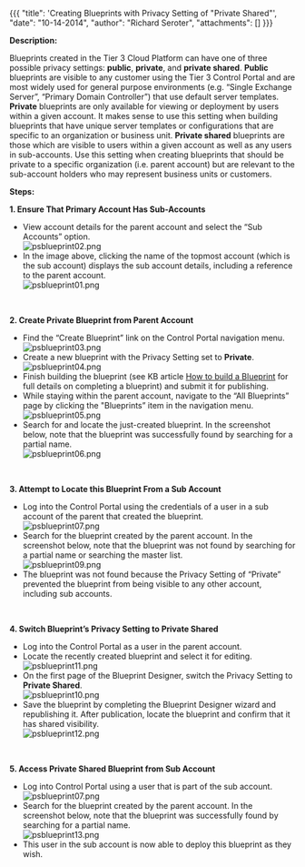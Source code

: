{{{
  "title": 'Creating Blueprints with Privacy Setting of "Private Shared"',
  "date": "10-14-2014",
  "author": "Richard Seroter",
  "attachments": []
}}}

<p><strong>Description:</strong>
</p>
<p>Blueprints created in the Tier 3 Cloud Platform can have one of three possible privacy settings: <strong>public</strong>, <strong>private</strong>, and <strong>private shared</strong>. <strong>Public</strong> blueprints are visible to any customer using
  the Tier 3 Control Portal and are most widely used for general purpose environments (e.g. “Single Exchange Server”, “Primary Domain Controller”) that use default server templates. <strong>Private</strong> blueprints are only available for viewing or
  deployment by users within a given account. It makes sense to use this setting when building blueprints that have unique server templates or configurations that are specific to an organization or business unit. <strong>Private shared</strong> blueprints
  are those which are visible to users within a given account as well as any users in sub-accounts. Use this setting when creating blueprints that should be private to a specific organization (i.e. parent account) but are relevant to the sub-account holders
  who may represent business units or customers.&nbsp;</p>
<p><strong>Steps:</strong>
</p>
<p><strong>1. Ensure That Primary Account Has Sub-Accounts</strong>
</p>
<ul>
  <li>View account details for the parent account and select the “Sub Accounts” option.
    <br /><img src="https://t3n.zendesk.com/attachments/token/wgmw3vxmqtromut/?name=psblueprint02.png" alt="psblueprint02.png" />
  </li>
  <li>In the image above, clicking the name of the topmost account (which is the sub account) displays the sub account details, including a reference to the parent account.
    <br /><img src="https://t3n.zendesk.com/attachments/token/wuomd0w4oeegq8j/?name=psblueprint01.png" alt="psblueprint01.png" />
  </li>
</ul>
<p>&nbsp;</p>
<p><strong>2. Create Private Blueprint from Parent Account</strong>
</p>
<ul>
  <li>Find the “Create Blueprint” link on the Control Portal navigation menu.
    <br /><img src="https://t3n.zendesk.com/attachments/token/ondbyattrhxkgjh/?name=psblueprint03.png" alt="psblueprint03.png" />
  </li>
  <li>Create a new blueprint with the Privacy Setting set to <strong>Private</strong>.
    <br /><img src="https://t3n.zendesk.com/attachments/token/j4vhu54k9pdk43s/?name=psblueprint04.png" alt="psblueprint04.png" />
  </li>
  <li>Finish building the blueprint (see KB article <a href="http://help.tier3.com/entries/21690282-how-to-build-a-blueprint" target="_blank">How to build a Blueprint</a> for full details on completing a blueprint) and submit it for publishing.</li>
  <li>While staying within the parent account, navigate to the “All Blueprints” page by clicking the "Blueprints” item in the navigation menu.
    <br /><img src="https://t3n.zendesk.com/attachments/token/fw0hvnwczmtprbf/?name=psblueprint05.png" alt="psblueprint05.png" />
  </li>
  <li>Search for and locate the just-created blueprint. In the screenshot below, note that the blueprint was successfully found by searching for a partial name.
    <br /><img src="https://t3n.zendesk.com/attachments/token/hqsgkwjvp7zsuqh/?name=psblueprint06.png" alt="psblueprint06.png" />
  </li>
</ul>
<p>&nbsp;</p>
<p><strong>3. Attempt to Locate this Blueprint From a Sub Account</strong>
</p>
<ul>
  <li>Log into the Control Portal using the credentials of a user in a sub account of the parent that created the blueprint.
    <br /><img src="https://t3n.zendesk.com/attachments/token/92haznk2acltw80/?name=psblueprint07.png" alt="psblueprint07.png" />
  </li>
  <li>Search for the blueprint created by the parent account. In the screenshot below, note that the blueprint was not found by searching for a partial name or searching the master list.
    <br /><img src="https://t3n.zendesk.com/attachments/token/aggescveqkymazy/?name=psblueprint09.png" alt="psblueprint09.png" />
  </li>
  <li>The blueprint was not found because the Privacy Setting of “Private” prevented the blueprint from being visible to any other account, including sub accounts.</li>
</ul>
<p>&nbsp;</p>
<p><strong>4. Switch Blueprint’s Privacy Setting to Private Shared</strong>
</p>
<ul>
  <li>Log into the Control Portal as a user in the parent account.</li>
  <li>Locate the recently created blueprint and select it for editing.
    <br /><img src="https://t3n.zendesk.com/attachments/token/tdkizt59irvekbh/?name=psblueprint11.png" alt="psblueprint11.png" />
  </li>
  <li>On the first page of the Blueprint Designer, switch the Privacy Setting to <strong>Private Shared</strong>.
    <br /><img src="https://t3n.zendesk.com/attachments/token/bqtjeztfm6twccn/?name=psblueprint10.png" alt="psblueprint10.png" />
  </li>
  <li>Save the blueprint by completing the Blueprint Designer wizard and republishing it. After publication, locate the blueprint and confirm that it has shared visibility.
    <br /><img src="https://t3n.zendesk.com/attachments/token/mp5plrzxrvhkzgi/?name=psblueprint12.png" alt="psblueprint12.png" />
  </li>
</ul>
<p>&nbsp;</p>
<p><strong>5. Access Private Shared Blueprint from Sub Account</strong>
</p>
<ul>
  <li>Log into Control Portal using a user that is part of the sub account.
    <br /><img src="https://t3n.zendesk.com/attachments/token/i1kjpoml35pwd09/?name=psblueprint07.png" alt="psblueprint07.png" />
  </li>
  <li>Search for the blueprint created by the parent account. In the screenshot below, note that the blueprint was successfully found by searching for a partial name.
    <br /><img src="https://t3n.zendesk.com/attachments/token/p8apsuyqsa2ookz/?name=psblueprint13.png" alt="psblueprint13.png" />
  </li>
  <li>This user in the sub account is now able to deploy this blueprint as they wish.</li>
</ul>